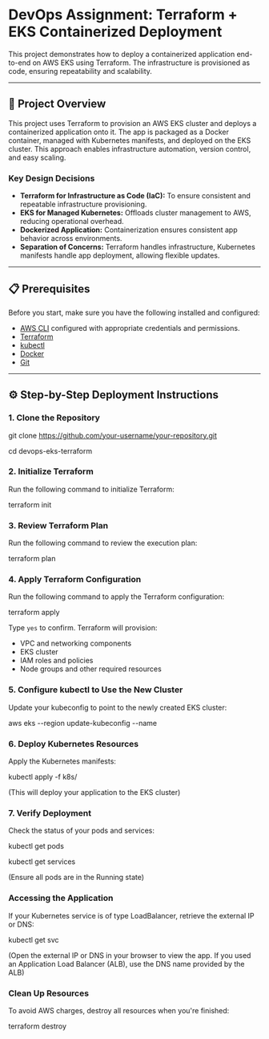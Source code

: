 # DevOps Assignment: Terraform + EKS Containerized Deployment

This project demonstrates how to deploy a containerized application end-to-end on AWS EKS using Terraform. The infrastructure is provisioned as code, ensuring repeatability and scalability.

---

## 🚀 Project Overview

This project uses Terraform to provision an AWS EKS cluster and deploys a containerized application onto it. The app is packaged as a Docker container, managed with Kubernetes manifests, and deployed on the EKS cluster. This approach enables infrastructure automation, version control, and easy scaling.

### Key Design Decisions

- **Terraform for Infrastructure as Code (IaC):** To ensure consistent and repeatable infrastructure provisioning.
- **EKS for Managed Kubernetes:** Offloads cluster management to AWS, reducing operational overhead.
- **Dockerized Application:** Containerization ensures consistent app behavior across environments.
- **Separation of Concerns:** Terraform handles infrastructure, Kubernetes manifests handle app deployment, allowing flexible updates.

---

## 📋 Prerequisites

Before you start, make sure you have the following installed and configured:

- [AWS CLI](https://aws.amazon.com/cli/) configured with appropriate credentials and permissions.
- [Terraform](https://www.terraform.io/downloads.html)
- [kubectl](https://kubernetes.io/docs/tasks/tools/)
- [Docker](https://www.docker.com/get-started)
- [Git](https://git-scm.com/)

---

## ⚙️ Step-by-Step Deployment Instructions

### 1. Clone the Repository

git clone https://github.com/your-username/your-repository.git

cd devops-eks-terraform

### 2. Initialize Terraform

Run the following command to initialize Terraform:

terraform init

### 3. Review Terraform Plan

Run the following command to review the execution plan:

terraform plan
### 4. Apply Terraform Configuration

Run the following command to apply the Terraform configuration:

terraform apply

Type `yes` to confirm. Terraform will provision:

- VPC and networking components
- EKS cluster
- IAM roles and policies
- Node groups and other required resources

### 5. Configure kubectl to Use the New Cluster

Update your kubeconfig to point to the newly created EKS cluster:

aws eks --region <aws-region> update-kubeconfig --name <cluster-name>

### 6. Deploy Kubernetes Resources

Apply the Kubernetes manifests:

kubectl apply -f k8s/

(This will deploy your application to the EKS cluster)

### 7. Verify Deployment

Check the status of your pods and services:


kubectl get pods

kubectl get services

(Ensure all pods are in the Running state)

### Accessing the Application

If your Kubernetes service is of type LoadBalancer, retrieve the external IP or DNS:

kubectl get svc

(Open the external IP or DNS in your browser to view the app.
If you used an Application Load Balancer (ALB), use the DNS name provided by the ALB)

### Clean Up Resources

To avoid AWS charges, destroy all resources when you're finished:

terraform destroy
